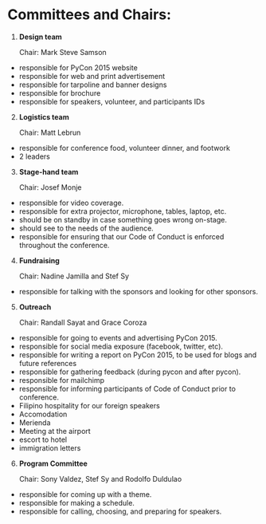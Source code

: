 Committees and Chairs:
=====================

1. **Design team**

   Chair: Mark Steve Samson
  * responsible for PyCon 2015 website
  * responsible for web and print advertisement
  * responsible for tarpoline and banner designs
  * responsible for brochure
  * responsible for speakers, volunteer, and participants IDs

2. **Logistics team**

   Chair: Matt Lebrun
  * responsible for conference food, volunteer dinner, and footwork
  * 2 leaders

3. **Stage-hand team**

   Chair: Josef Monje
  * responsible for video coverage.
  * responsible for extra projector, microphone, tables, laptop, etc.
  * should be on standby in case something goes wrong on-stage.
  * should see to the needs of the audience.
  * responsible for ensuring that our Code of Conduct is enforced throughout the conference.

4. **Fundraising**

   Chair: Nadine Jamilla and Stef Sy
  * responsible for talking with the sponsors and looking for other sponsors.

5. **Outreach**

   Chair: Randall Sayat and Grace Coroza
  * responsible for going to events and advertising PyCon 2015.
  * responsible for social media exposure (facebook, twitter, etc).
  * responsible for writing a report on PyCon 2015, to be used for blogs and future references
  * responsible for gathering feedback (during pycon and after pycon).
  * responsible for mailchimp
  * responsible for informing participants of Code of Conduct prior to conference.
  * Filipino hospitality for our foreign speakers 
   * Accomodation
   * Merienda
   * Meeting at the airport
   * escort to hotel
   * immigration letters

6. **Program Committee**

   Chair: Sony Valdez, Stef Sy and Rodolfo Duldulao
  * responsible for coming up with a theme.
  * responsible for making a schedule.
  * responsible for calling, choosing, and preparing for speakers.
